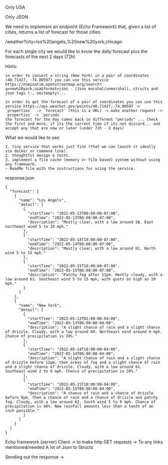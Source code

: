 Only USA

Only JSON

We need to implement an endpoint (Echo Framework) that, given a list of cities, returns a list of forecast for those cities:

/weather?city=los%20angels,%20new%20york,chicago

For each single city we would like to know the daily forecast plus the forecasts of the next 2 days (72h)

Hints:

    in order to convert a string (New York) in a pair of coordinates (40.71427, -74.00597) you can use this service https://nominatim.openstreetmap.org/search?q=new%20york,usa&format=json - (Json marshal/unmarshal), structs and json tags (-, omitempty)... 

    in order to get the forecast of a pair of coordinates you can use this service https://api.weather.gov/points/40.71427,-74.00597 -> `properties`` -> `forecast` (this is a URL) -> make another request -> `properties` -> `periods`
    the forecast for the day comes back in different "periods" ... Check the first and more, if its the current time if its not discard... and accept any that are now or later (under 72h - 2 days)

What we would like to see

    1. tiny service that works just fine (that we can launch it ideally via docker or command line).
    2. thoughtful design & tests.
    3. implement a file cache (memory or file based) system without using any framework.
    ~ ReadMe file with the instructions for using the service.

response.json
```
{
  "forecast": [
    {
      "name": "Los Angels",
      "detail": [
        {
          "startTime": "2022-05-13T00:00:00-07:00",
          "endTime": "2022-05-13T06:00:00-07:00",
          "description": "Mostly clear, with a low around 58. East northeast wind 5 to 10 mph."
        },
        {
          "startTime": "2022-05-14T18:00:00-07:00",
          "endTime": "2022-05-14T06:00:00-07:00",
          "description": "Mostly clear, with a low around 61. North wind 5 to 15 mph."
        },
        {
          "startTime": "2022-05-15T18:00:00-07:00",
          "endTime": "2022-05-15T06:00:00-07:00",
          "description": "Patchy fog after 11pm. Mostly cloudy, with a low around 61. Southeast wind 5 to 15 mph, with gusts as high as 20 mph."
        }
      ]
    },
    {
      "name": "New York",
      "detail": [
        {
          "startTime": "2022-05-13T02:00:00-04:00",
          "endTime": "2022-05-13T06:00:00-04:00",
          "description": "A slight chance of rain and a slight chance of drizzle. Cloudy, with a low around 60. Northeast wind around 6 mph. Chance of precipitation is 20%."
        },
        {
          "startTime": "2022-05-14T18:00:00-04:00",
          "endTime": "2022-05-14T06:00:00-04:00",
          "description": "A slight chance of rain and a slight chance of drizzle before 11pm, then areas of fog and a slight chance of rain and a slight chance of drizzle. Cloudy, with a low around 61. Southeast wind 2 to 6 mph. Chance of precipitation is 20%."
        },
        {
          "startTime": "2022-05-15T18:00:00-04:00",
          "endTime": "2022-05-15T06:00:00-04:00",
          "description": "A chance of rain and a chance of drizzle before 8pm, then a chance of rain and a chance of drizzle and patchy fog. Cloudy, with a low around 62. South wind 5 to 9 mph. Chance of precipitation is 40%. New rainfall amounts less than a tenth of an inch possible."
        }
      ]
    }
  ]
}
```

Echo framework (server)
Client -> to make http GET requests -> To any links mentioned/needed
A lot of Json to Structs

Sending out the response -> 



